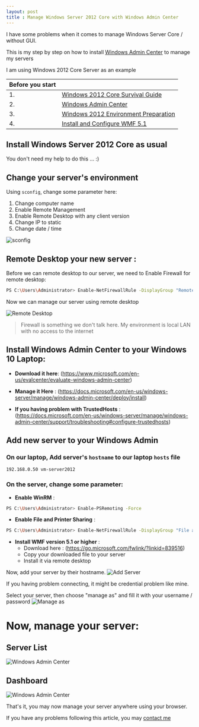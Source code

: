 ```yaml
---
layout: post
title : Manage Windows Server 2012 Core with Windows Admin Center
---
```


I have some problems when it comes to manage Windows Server Core / without GUI.

This is my step by step on how to install [Windows Admin Center](https://www.microsoft.com/en-us/windows-server/windows-admin-center) to manage my servers

I am using Windows 2012 Core Server as an example

| **Before you start** |  |
|---|---|
| 1. | [Windows 2012 Core Survival Guide](https://docs.microsoft.com/en-us/archive/blogs/bruce_adamczak/windows-2012-core-survival-guide-remote-desktop) |
| 2. | [Windows Admin Center](https://www.microsoft.com/en-us/evalcenter/evaluate-windows-admin-center) |
| 3. | [Windows 2012 Environment Preparation](https://docs.microsoft.com/en-us/windows-server/manage/windows-admin-center/deploy/prepare-environment#prepare-windows-server-2012-and-2012-r2) |
| 4. | [Install and Configure WMF 5.1](https://docs.microsoft.com/en-us/powershell/scripting/windows-powershell/wmf/setup/install-configure?view=powershell-7.1) |

## Install Windows Server 2012 Core as usual

You don't need my help to do this ... :)

## Change your server's environment

Using `sconfig`, change some parameter here:
1. Change computer name
2. Enable Remote Management
3. Enable Remote Desktop with any client version
4. Change IP to static
5. Change date / time

![sconfig](../images/sconfig.png)

## Remote Desktop your new server :

Before we can remote desktop to our server, we need to Enable Firewall for remote desktop:

```sh
PS C:\Users\Administrator> Enable-NetFirewallRule -DisplayGroup "Remote Desktop"
```

Now we can manage our server using remote desktop

![Remote Desktop](../images/remotedesktop.png)


> Firewall is something we don't talk here. My environment is local LAN with no access to the internet

## Install Windows Admin Center to your Windows 10 Laptop:
- **Download it here**: (https://www.microsoft.com/en-us/evalcenter/evaluate-windows-admin-center)
	
- **Manage it Here** : (https://docs.microsoft.com/en-us/windows-server/manage/windows-admin-center/deploy/install)
	
- **If you having problem with TrustedHosts** : (https://docs.microsoft.com/en-us/windows-server/manage/windows-admin-center/support/troubleshooting#configure-trustedhosts)

## Add new server to your Windows Admin

### On our laptop, Add server's `hostname` to our laptop `hosts` file

```
192.168.0.50 vm-server2012
```

### On the server, change some parameter:

- **Enable WinRM** :

```sh
PS C:\Users\Administrator> Enable-PSRemoting -Force
```

- **Enable File and Printer Sharing** :

```sh
PS C:\Users\Administrator> Enable-NetFirewallRule -DisplayGroup "File and Printer Sharing"
```

- **Install WMF version 5.1 or higher** :
	- Download here : (https://go.microsoft.com/fwlink/?linkid=839516)
	- Copy your downloaded file to your server
	- Install it via remote desktop

Now, add your server by their hostname.
![Add Server](../images/addserver.png)

If you having problem connecting, it might be credential problem like mine. 

Select your server, then choose "manage as" and fill it with your username / password
![Manage as](../images/manageas.png)



# Now, manage your server:

## Server List

![Windows Admin Center](../images/windowsadmin.png)

## Dashboard

![Windows Admin Center](../images/windowsadmin2.png)

That's it, you may now manage your server anywhere using your browser.

If you have any problems following this article, you may [contact me](../about)
